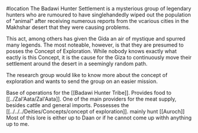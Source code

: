 #location 
The Badawi  Hunter Settlement is a mysterious group of legendary hunters who are rumoured to have singlehandedly wiped out the population of "animal" after receiving numerous reports from the vcarious cities in the Makhshar desert that they were causing problems.

This act, among others has given the Gida an air of mystique and spurred many legends. The most noteable, however, is that they are presumed to posses the Concept of Exploration. While nobody knows exactly what eactly is this Concept, it is the cause for the Giza to continuously move their settlement around the desert in a seemingly random path.

The research group would like to know more about the concept of exploration and wants to send the group on an easier mission.



Base of operations for the [[Badawi Hunter Tribe]]. Provides food to [[../Zal'Aata/Zal'Aata]]. One of the main providers for the meat supply, besides cattle and general imports. Possesses the [[../../../Deities/Concepts/concept of exploration]]. mainly hunt [[Auroch]] Most of this lore is either up to Daan or if he cannot come up withh anything up to me.